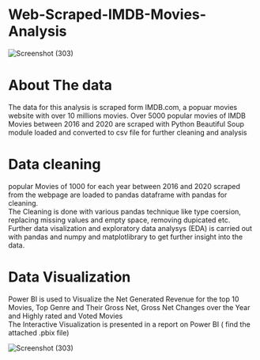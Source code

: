 # Web-Scraped-IMDB-Movies-Analysis

![Screenshot (303)](https://user-images.githubusercontent.com/66826707/116708107-4b30af80-a9c7-11eb-8c03-e2513153781f.png)

# About The data

The data for this analysis is scraped form IMDB.com, a popuar movies website with over 10 millions movies. 
Over 5000 popular movies of IMDB Movies between 2016 and 2020 are scraped with Python Beautiful Soup module loaded and converted to csv file for further cleaning and analysis

# Data cleaning
popular Movies of 1000 for each year between 2016 and 2020  scraped from the webpage are loaded to pandas dataframe with pandas for cleaning. <br>
The Cleaning is done with various pandas technique like type coersion, replacing missing values and empty space, removing dupicated etc. <br>
Further data visalization and exploratory data analysys (EDA) is carried out with pandas and numpy and matplotlibrary to get further insight into the data. 

# Data Visualization
Power BI is used to Visualize the Net Generated Revenue for the top 10 Movies, Top Genre and Their Gross Net, Gross Net Changes over the Year and Highly rated and Voted Movies<br>
The Interactive Visualization is presented in a report on Power BI ( find the attached .pbix file)

![Screenshot (303)](https://user-images.githubusercontent.com/66826707/116708107-4b30af80-a9c7-11eb-8c03-e2513153781f.png)



